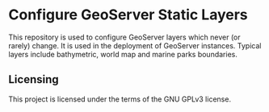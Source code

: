 # Configure GeoServer Static Layers
This repository is used to configure GeoServer layers which never (or rarely) change. It is used in the deployment of GeoServer instances. Typical layers include bathymetric, world map and marine parks boundaries.

## Licensing
This project is licensed under the terms of the GNU GPLv3 license.